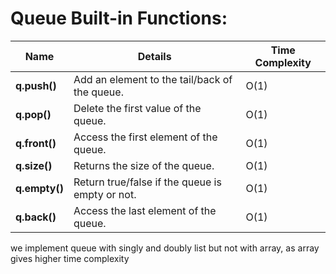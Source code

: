 # Queue Built-in Functions:

| Name          | Details                                         | Time Complexity |
|------------   |-------------------------------------------------|-----------------|
| **q.push()**  | Add an element to the tail/back of the queue.   | O(1)            |
| **q.pop()**   | Delete the first value of the queue.            | O(1)            |
| **q.front()** | Access the first element of the queue.          | O(1)            |
| **q.size()**  | Returns the size of the queue.                  | O(1)            |
| **q.empty()** | Return true/false if the queue is empty or not. | O(1)            |
| **q.back()**  | Access the last element of the queue.           | O(1)            |


we implement queue with singly and doubly list but not with array, as array gives higher time complexity